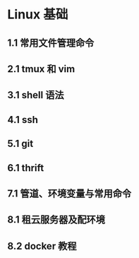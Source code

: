 # Linux 基础

## 1.1 常用文件管理命令

## 2.1 tmux 和 vim

## 3.1 shell 语法

## 4.1 ssh

## 5.1 git

## 6.1 thrift

## 7.1 管道、环境变量与常用命令

## 8.1 租云服务器及配环境

## 8.2 docker 教程

 